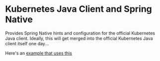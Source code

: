 # Kubernetes Java Client and Spring Native

Provides Spring Native hints and configuration for the official Kubernetes Java client. Ideally, this will get merged into the official Kubernetes Java client itself one day...

Here's an [example that uses this ](https://github.com/kubernetes-native-java/kubernetes-controller)
